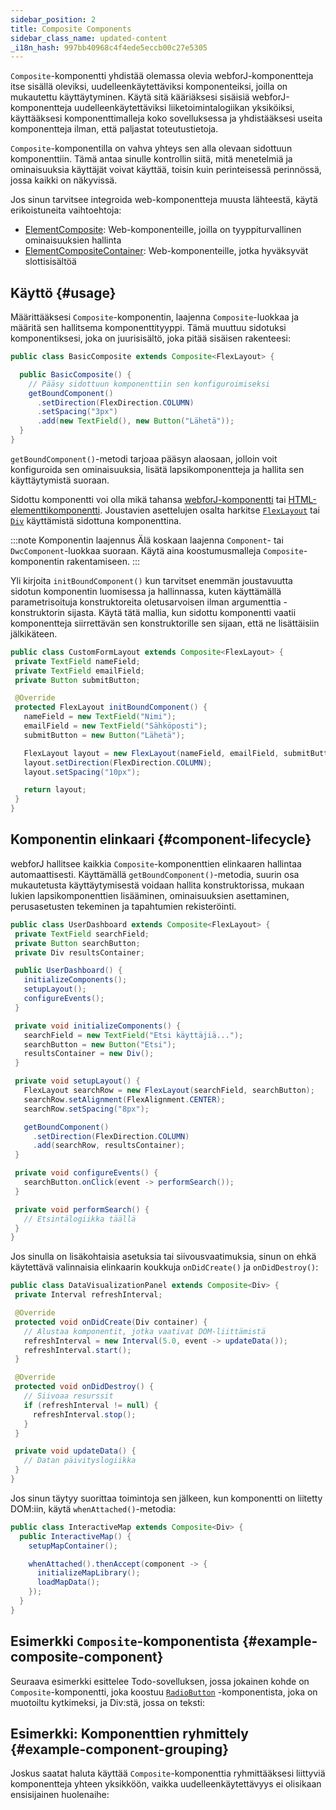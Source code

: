 ```yaml
---
sidebar_position: 2
title: Composite Components
sidebar_class_name: updated-content
_i18n_hash: 997bb40968c4f4ede5eccb00c27e5305
---
```

<DocChip chip='since' label='23.06' />
<JavadocLink type="foundation" location="com/webforj/component/Composite" top='true'/>

`Composite`-komponentti yhdistää olemassa olevia webforJ-komponentteja itse sisällä oleviksi, uudelleenkäytettäviksi komponenteiksi, joilla on mukautettu käyttäytyminen. Käytä sitä kääriäksesi sisäisiä webforJ-komponentteja uudelleenkäytettäviksi liiketoimintalogiikan yksiköiksi, käyttääksesi komponenttimalleja koko sovelluksessa ja yhdistääksesi useita komponentteja ilman, että paljastat toteutustietoja.

`Composite`-komponentilla on vahva yhteys sen alla olevaan sidottuun komponenttiin. Tämä antaa sinulle kontrollin siitä, mitä menetelmiä ja ominaisuuksia käyttäjät voivat käyttää, toisin kuin perinteisessä perinnössä, jossa kaikki on näkyvissä.

Jos sinun tarvitsee integroida web-komponentteja muusta lähteestä, käytä erikoistuneita vaihtoehtoja:

- [ElementComposite](https://javadoc.io/doc/com.webforj/webforj-foundation/latest/com/webforj/component/element/ElementComposite.html): Web-komponenteille, joilla on tyyppiturvallinen ominaisuuksien hallinta
- [ElementCompositeContainer](https://javadoc.io/doc/com.webforj/webforj-foundation/latest/com/webforj/component/element/ElementCompositeContainer.html): Web-komponenteille, jotka hyväksyvät slottisisältöä

## Käyttö {#usage}

Määrittääksesi `Composite`-komponentin, laajenna `Composite`-luokkaa ja määritä sen hallitsema komponenttityyppi. Tämä muuttuu sidotuksi komponentiksesi, joka on juurisisältö, joka pitää sisäisen rakenteesi:

```java title="BasicComposite.java"
public class BasicComposite extends Composite<FlexLayout> {

  public BasicComposite() {
    // Pääsy sidottuun komponenttiin sen konfiguroimiseksi
    getBoundComponent()
      .setDirection(FlexDirection.COLUMN)
      .setSpacing("3px")
      .add(new TextField(), new Button("Lähetä"));
  }
}
```

`getBoundComponent()`-metodi tarjoaa pääsyn alaosaan, jolloin voit konfiguroida sen ominaisuuksia, lisätä lapsikomponentteja ja hallita sen käyttäytymistä suoraan.

Sidottu komponentti voi olla mikä tahansa [webforJ-komponentti](../components/overview) tai [HTML-elementtikomponentti](/docs/building-ui/web-components/html-elements). Joustavien asettelujen osalta harkitse [`FlexLayout`](../components/flex-layout) tai [`Div`](https://javadoc.io/doc/com.webforj/webforj-foundation/latest/com/webforj/component/html/elements/Div.html) käyttämistä sidottuna komponenttina.

:::note Komponentin laajennus
Älä koskaan laajenna `Component`- tai `DwcComponent`-luokkaa suoraan. Käytä aina koostumusmalleja `Composite`-komponentin rakentamiseen.
:::

Yli kirjoita `initBoundComponent()` kun tarvitset enemmän joustavuutta sidotun komponentin luomisessa ja hallinnassa, kuten käyttämällä parametrisoituja konstruktoreita oletusarvoisen ilman argumenttia -konstruktorin sijasta. Käytä tätä mallia, kun sidottu komponentti vaatii komponentteja siirrettävän sen konstruktorille sen sijaan, että ne lisättäisiin jälkikäteen.

```java title="CustomFormLayout.java"
public class CustomFormLayout extends Composite<FlexLayout> {
 private TextField nameField;
 private TextField emailField;
 private Button submitButton;

 @Override
 protected FlexLayout initBoundComponent() {
   nameField = new TextField("Nimi");
   emailField = new TextField("Sähköposti");
   submitButton = new Button("Lähetä");

   FlexLayout layout = new FlexLayout(nameField, emailField, submitButton);
   layout.setDirection(FlexDirection.COLUMN);
   layout.setSpacing("10px");

   return layout;
 }
}
```

## Komponentin elinkaari {#component-lifecycle}

webforJ hallitsee kaikkia `Composite`-komponenttien elinkaaren hallintaa automaattisesti. Käyttämällä `getBoundComponent()`-metodia, suurin osa mukautetusta käyttäytymisestä voidaan hallita konstruktorissa, mukaan lukien lapsikomponenttien lisääminen, ominaisuuksien asettaminen, perusasetusten tekeminen ja tapahtumien rekisteröinti.

```java
public class UserDashboard extends Composite<FlexLayout> {
 private TextField searchField;
 private Button searchButton;
 private Div resultsContainer;

 public UserDashboard() {
   initializeComponents();
   setupLayout();
   configureEvents();
 }

 private void initializeComponents() {
   searchField = new TextField("Etsi käyttäjiä...");
   searchButton = new Button("Etsi");
   resultsContainer = new Div();
 }

 private void setupLayout() {
   FlexLayout searchRow = new FlexLayout(searchField, searchButton);
   searchRow.setAlignment(FlexAlignment.CENTER);
   searchRow.setSpacing("8px");

   getBoundComponent()
     .setDirection(FlexDirection.COLUMN)
     .add(searchRow, resultsContainer);
 }

 private void configureEvents() {
   searchButton.onClick(event -> performSearch());
 }

 private void performSearch() {
   // Etsintälogiikka täällä
 }
}
```

Jos sinulla on lisäkohtaisia asetuksia tai siivousvaatimuksia, sinun on ehkä käytettävä valinnaisia elinkaarin koukkuja `onDidCreate()` ja `onDidDestroy()`:

```java
public class DataVisualizationPanel extends Composite<Div> {
 private Interval refreshInterval;

 @Override
 protected void onDidCreate(Div container) {
   // Alustaa komponentit, jotka vaativat DOM-liittämistä
   refreshInterval = new Interval(5.0, event -> updateData());
   refreshInterval.start();
 }

 @Override
 protected void onDidDestroy() {
   // Siivoaa resurssit
   if (refreshInterval != null) {
     refreshInterval.stop();
   }
 }

 private void updateData() {
   // Datan päivityslogiikka
 }
}
```

Jos sinun täytyy suorittaa toimintoja sen jälkeen, kun komponentti on liitetty DOM:iin, käytä `whenAttached()`-metodia:

```java title="InteractiveMap.java"
public class InteractiveMap extends Composite<Div> {
  public InteractiveMap() {
    setupMapContainer();

    whenAttached().thenAccept(component -> {
      initializeMapLibrary();
      loadMapData();
    });
  }
}
```

## Esimerkki `Composite`-komponentista {#example-composite-component}

Seuraava esimerkki esittelee Todo-sovelluksen, jossa jokainen kohde on `Composite`-komponentti, joka koostuu [`RadioButton`](../components/radiobutton) -komponentista, joka on muotoiltu kytkimeksi, ja Div:stä, jossa on teksti:

<ComponentDemo 
path='/webforj/composite?' 
cssURL='https://raw.githubusercontent.com/webforj/webforj-documentation/main/src/main/resources/static/composite/composite.css'
javaE='https://raw.githubusercontent.com/webforj/webforj-documentation/refs/heads/main/src/main/java/com/webforj/samples/views/composite/CompositeView.java'
height='500px'
/>

## Esimerkki: Komponenttien ryhmittely {#example-component-grouping}

Joskus saatat haluta käyttää `Composite`-komponenttia ryhmittääksesi liittyviä komponentteja yhteen yksikköön, vaikka uudelleenkäytettävyys ei olisikaan ensisijainen huolenaihe:

<ComponentDemo
path='/webforj/analyticscardcomposite?'
cssURL='https://raw.githubusercontent.com/webforj/webforj-documentation/main/src/main/resources/static/composite/analyticscomposite.css'
javaE='https://raw.githubusercontent.com/webforj/webforj-documentation/refs/heads/main/src/main/java/com/webforj/samples/views/composite/AnalyticsCardCompositeView.java'
height='500px'
/>
